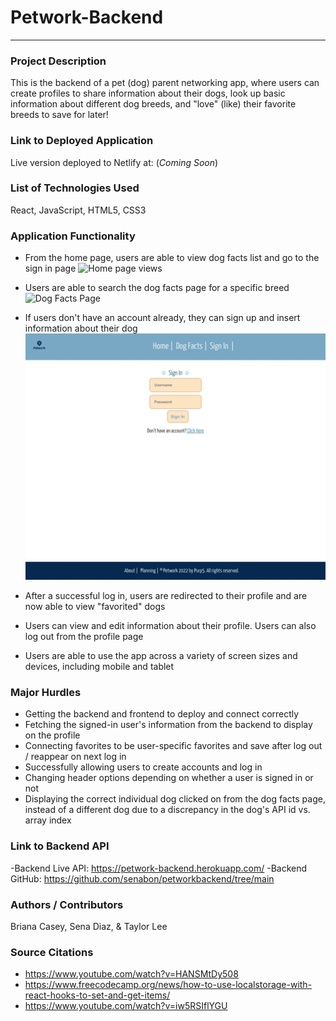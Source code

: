 # Petwork-Backend
___________________

### Project Description
This is the backend of a pet (dog) parent networking app, where users can create profiles to share information about their dogs, look up basic information about different dog breeds, and "love" (like) their favorite breeds to save for later!

### Link to Deployed Application
Live version deployed to Netlify at: (*Coming Soon*)

### List of Technologies Used
React, JavaScript, HTML5, CSS3

### Application Functionality 
- From the home page, users are able to view dog facts list and go to the sign in page
![Home page views](./Gifs/HomePageViews.gif)

- Users are able to search the dog facts page for a specific breed 
![Dog Facts Page](./Gifs/DogFactsPage.gif)

- If users don't have an account already, they can sign up and insert information about their dog
![Sign Up Page](./Gifs/SignUpPage.gif)

- After a successful log in, users are redirected to their profile and are now able to view "favorited" dogs 

- Users can view and edit information about their profile. Users can also log out from the profile page 

- Users are able to use the app across a variety of screen sizes and devices, including mobile and tablet

### Major Hurdles
- Getting the backend and frontend to deploy and connect correctly 
- Fetching the signed-in user's information from the backend to display on the profile
- Connecting favorites to be user-specific favorites and save after log out / reappear on next log in 
- Successfully allowing users to create accounts and log in
- Changing header options depending on whether a user is signed in or not 
- Displaying the correct individual dog clicked on from the dog facts page, instead of a different dog due to a discrepancy in the dog's API id vs. array index

### Link to Backend API

-Backend Live API: https://petwork-backend.herokuapp.com/
-Backend GitHub: https://github.com/senabon/petworkbackend/tree/main


### Authors / Contributors
Briana Casey, Sena Diaz, & Taylor Lee

### Source Citations
- https://www.youtube.com/watch?v=HANSMtDy508
- https://www.freecodecamp.org/news/how-to-use-localstorage-with-react-hooks-to-set-and-get-items/
- https://www.youtube.com/watch?v=iw5RSIflYGU